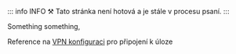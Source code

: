 
::: info INFO ⚒
Tato stránka není hotová a je stále v procesu psaní.
:::

Something something,


Reference na [VPN konfiguraci](./../basics/index.md#vpn-konfigurace) pro připojení k úloze


<!---
TODO: rozepsat
--->